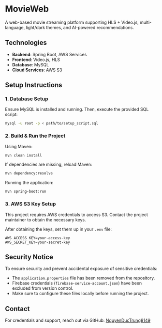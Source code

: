 # MovieWeb
A web-based movie streaming platform supporting HLS + Video.js, multi-language, light/dark themes, and AI-powered recommendations.

## Technologies
- **Backend**: Spring Boot, AWS Services  
- **Frontend**: Video.js, HLS  
- **Database**: MySQL  
- **Cloud Services**: AWS S3  

## Setup Instructions

### 1. Database Setup
Ensure MySQL is installed and running. Then, execute the provided SQL script:

```sh
mysql -u root -p < path/to/setup_script.sql
```

### 2. Build & Run the Project
Using Maven:

```sh
mvn clean install
```

If dependencies are missing, reload Maven:

```sh
mvn dependency:resolve
```

Running the application:

```sh
mvn spring-boot:run
```

### 3. AWS S3 Key Setup
This project requires AWS credentials to access S3. Contact the project maintainer to obtain the necessary keys.

After obtaining the keys, set them up in your `.env` file:

```env
AWS_ACCESS_KEY=your-access-key
AWS_SECRET_KEY=your-secret-key
```

## Security Notice
To ensure security and prevent accidental exposure of sensitive credentials:

- The `application.properties` file has been removed from the repository.
- Firebase credentials (`firebase-service-account.json`) have been excluded from version control.
- Make sure to configure these files locally before running the project.

## Contact
For credentials and support, reach out via GitHub: [NguyenDucTrung8149](https://github.com/NguyenDucTrung8149)
